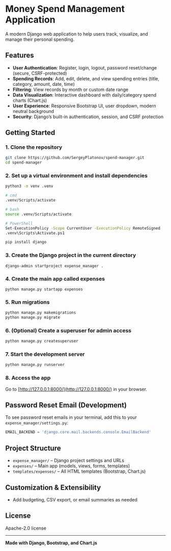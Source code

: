 # Money Spend Management Application
A modern Django web application to help users track, visualize, and manage their personal spending.
## Features
- **User Authentication**: Register, login, logout, password reset/change (secure, CSRF-protected)
- **Spending Records**: Add, edit, delete, and view spending entries (title, category, amount, date, time)
- **Filtering**: View records by month or custom date range
- **Data Visualization**: Interactive dashboard with daily/category spend charts (Chart.js)
- **User Experience**: Responsive Bootstrap UI, user dropdown, modern neutral background
- **Security**: Django’s built-in authentication, session, and CSRF protection
## Getting Started
### 1. Clone the repository
```bash
git clone https://github.com/SergeyPlatonov/spend-manager.git
cd spend-manager
```
### 2. Set up a virtual environment and install dependencies
```bash
python3 -m venv .venv

# cmd
.venv/Scripts/activate

# bash
source .venv/Scripts/activate

# PowerShell
Set-ExecutionPolicy -Scope CurrentUser -ExecutionPolicy RemoteSigned
.venv\Scripts\Activate.ps1

pip install django
```
### 3. Create the Django project in the current directory
```
django-admin startproject expense_manager .
```
### 4. Create the main app called expenses
```
python manage.py startapp expenses
```
### 5. Run migrations
```bash
python manage.py makemigrations
python manage.py migrate
```
### 6. (Optional) Create a superuser for admin access
```bash
python manage.py createsuperuser
```
### 7. Start the development server
```bash
python manage.py runserver
```
### 8. Access the app
Go to [http://127.0.0.1:8000/](http://127.0.0.1:8000/) in your browser.
## Password Reset Email (Development)
To see password reset emails in your terminal, add this to your `expense_manager/settings.py`:
```python
EMAIL_BACKEND = 'django.core.mail.backends.console.EmailBackend'
```
## Project Structure
- `expense_manager/` – Django project settings and URLs
- `expenses/` – Main app (models, views, forms, templates)
- `templates/expenses/` – All HTML templates (Bootstrap, Chart.js)
## Customization & Extensibility
- Add budgeting, CSV export, or email summaries as needed
## License
Apache-2.0 license

---
**Made with Django, Bootstrap, and Chart.js**